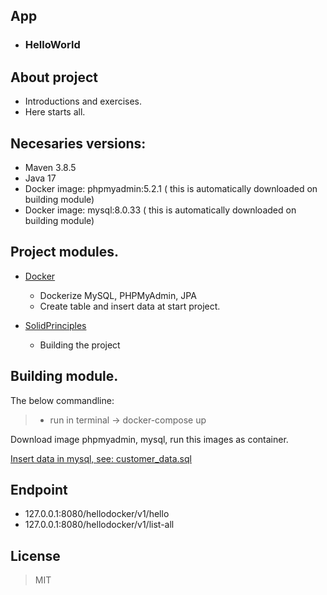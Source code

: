 ## App
 * ### HelloWorld

## About project
- Introductions and exercises.
- Here starts all.

##  Necesaries versions:

- Maven 3.8.5 
- Java 17
- Docker image: phpmyadmin:5.2.1 ( this is automatically downloaded on building module)
- Docker image: mysql:8.0.33 ( this is automatically downloaded on building module)

## Project modules.
* [Docker](Docker/README.md)<br>
  - Dockerize MySQL, PHPMyAdmin, JPA 
  - Create table and insert data at start project. 


* [SolidPrinciples](SolidPrinciples/README.md)<br>
  - Building the project


## Building module.

The below commandline: 

>* run in terminal ->  docker-compose up

Download image phpmyadmin, mysql, run this images as container.

[Insert data in mysql, see: customer_data.sql](Docker/customer_data.sql) 



## Endpoint
- 127.0.0.1:8080/hellodocker/v1/hello
- 127.0.0.1:8080/hellodocker/v1/list-all

## License
> MIT